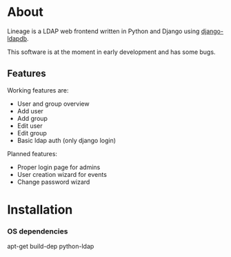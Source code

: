 # About

Lineage is a LDAP web frontend written in Python and Django using [django-ldapdb](https://github.com/jlaine/django-ldapdb).

This software is at the moment in early development and has some bugs.

## Features
Working features are:

  - User and group overview
  - Add user
  - Add group
  - Edit user
  - Edit group
  - Basic ldap auth (only django login)

Planned features:

  - Proper login page for admins
  - User creation wizard for events
  - Change password wizard

# Installation

### OS dependencies
  apt-get build-dep python-ldap
